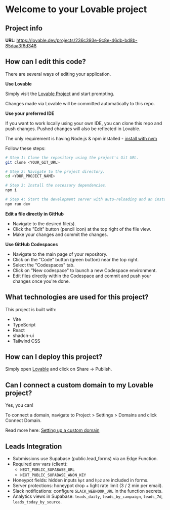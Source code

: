 # Welcome to your Lovable project

## Project info

**URL**: https://lovable.dev/projects/236c393e-9c8e-46db-bd8b-85daa3f6d348

## How can I edit this code?

There are several ways of editing your application.

**Use Lovable**

Simply visit the [Lovable Project](https://lovable.dev/projects/236c393e-9c8e-46db-bd8b-85daa3f6d348) and start prompting.

Changes made via Lovable will be committed automatically to this repo.

**Use your preferred IDE**

If you want to work locally using your own IDE, you can clone this repo and push changes. Pushed changes will also be reflected in Lovable.

The only requirement is having Node.js & npm installed - [install with nvm](https://github.com/nvm-sh/nvm#installing-and-updating)

Follow these steps:

```sh
# Step 1: Clone the repository using the project's Git URL.
git clone <YOUR_GIT_URL>

# Step 2: Navigate to the project directory.
cd <YOUR_PROJECT_NAME>

# Step 3: Install the necessary dependencies.
npm i

# Step 4: Start the development server with auto-reloading and an instant preview.
npm run dev
```

**Edit a file directly in GitHub**

- Navigate to the desired file(s).
- Click the "Edit" button (pencil icon) at the top right of the file view.
- Make your changes and commit the changes.

**Use GitHub Codespaces**

- Navigate to the main page of your repository.
- Click on the "Code" button (green button) near the top right.
- Select the "Codespaces" tab.
- Click on "New codespace" to launch a new Codespace environment.
- Edit files directly within the Codespace and commit and push your changes once you're done.

## What technologies are used for this project?

This project is built with:

- Vite
- TypeScript
- React
- shadcn-ui
- Tailwind CSS

## How can I deploy this project?

Simply open [Lovable](https://lovable.dev/projects/236c393e-9c8e-46db-bd8b-85daa3f6d348) and click on Share -> Publish.

## Can I connect a custom domain to my Lovable project?

Yes, you can!

To connect a domain, navigate to Project > Settings > Domains and click Connect Domain.

Read more here: [Setting up a custom domain](https://docs.lovable.dev/tips-tricks/custom-domain#step-by-step-guide)


## Leads Integration

- Submissions use Supabase (public.lead_forms) via an Edge Function.
- Required env vars (client):
  - `NEXT_PUBLIC_SUPABASE_URL`
  - `NEXT_PUBLIC_SUPABASE_ANON_KEY`
- Honeypot fields: hidden inputs `hpt` and `hp2` are included in forms.
- Server protections: honeypot drop + light rate limit (3 / 2 min per email).
- Slack notifications: configure `SLACK_WEBHOOK_URL` in the function secrets.
- Analytics views in Supabase: `leads_daily`, `leads_by_campaign`, `leads_7d`, `leads_today_by_source`.
